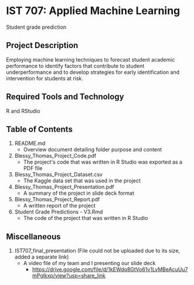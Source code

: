 # IST 707: Applied Machine Learning
Student grade prediction

## Project Description
Employing machine learning techniques to forecast student academic performance to identify factors that contribute to student underperformance and to develop strategies for early identification and intervention for students at risk.

## Required Tools and Technology
R and RStudio

## Table of Contents
1. README.md
   - Overview document detailing folder purpose and content
3. Blessy_Thomas_Project_Code.pdf
   - The project's code that was written in R Studio was exported as a PDF file
5. Blessy_Thomas_Project_Dataset.csv
   - The Kaggle data set that was used in the project
7. Blessy_Thomas_Project_Presentation.pdf
   - A summary of the project in slide deck format
9. Blessy_Thomas_Project_Report.pdf
    - A written report of the project
11. Student Grade Predictions - V3.Rmd
    - The code of the project that was written in R Studio

## Miscellaneous
1. IST707_final_presentation (File could not be uploaded due to its size, added a separate link)
   - A video file of my team and I presenting our slide deck
     - https://drive.google.com/file/d/1kEWdq8GtVo61v1LvMBeAcuUu7mPglkxp/view?usp=share_link
